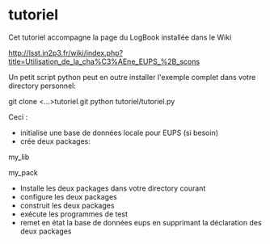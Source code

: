 # tutoriel

Cet tutoriel accompagne la page du LogBook installée dans le Wiki

http://lsst.in2p3.fr/wiki/index.php?title=Utilisation_de_la_cha%C3%AEne_EUPS_%2B_scons

Un petit script python peut en outre installer l'exemple complet dans votre directory personnel:

git clone <...>tutoriel.git
python tutoriel/tutoriel.py

Ceci :

- initialise une base de données locale pour EUPS (si besoin)
- crée deux packages:

 my_lib

 my_pack

- Installe les deux packages dans votre directory courant
- configure les deux packages
- construit les deux packages
- exécute les programmes de test
- remet en état la base de données eups en supprimant la déclaration des deux packages
 

